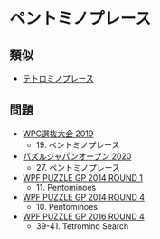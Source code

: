 # ペントミノプレース

## 類似
- [テトロミノプレース](tetrominoes.md)

## 問題
- [WPC選抜大会 2019](../questions/jwpc2019.md)
	- 19\. ペントミノプレース
- [パズルジャパンオープン 2020](../questions/jwpc2020.md)
	- 27\. ペントミノプレース
- [WPF PUZZLE GP 2014 ROUND 1](../questions/wpfpgp2014_1.md)
	- 11\. Pentominoes
- [WPF PUZZLE GP 2014 ROUND 4](../questions/wpfpgp2014_4.md)
	- 10\. Pentominoes
- [WPF PUZZLE GP 2016 ROUND 4](../questions/wpfpgp2016_4.md)
	- 39-41. Tetromino Search
